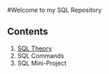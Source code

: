 #Welcome to my SQL Repository

## Contents
1) [SQL Theory](https://github.com/LaminaSA/SQL-Repo/blob/master/SQL-Theory.md)
2) SQL Commands
3) SQL Mini-Project
